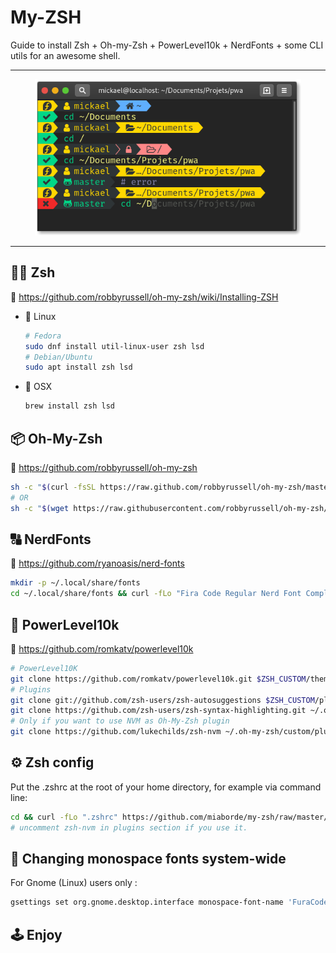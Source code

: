 # My-ZSH

Guide to install Zsh + Oh-my-Zsh + PowerLevel10k + NerdFonts + some CLI utils for an awesome shell.

---

<p align="center">
  <img height="250" src="./capture.png">
  <br>
</p>

---

## 👨‍💻 Zsh

📖 https://github.com/robbyrussell/oh-my-zsh/wiki/Installing-ZSH

- 🐧 Linux
  ```bash
  # Fedora
  sudo dnf install util-linux-user zsh lsd
  # Debian/Ubuntu
  sudo apt install zsh lsd
  ```
- 🍎 OSX
  ```bash
  brew install zsh lsd
  ```

## 📦 Oh-My-Zsh

📖 https://github.com/robbyrussell/oh-my-zsh

```bash
sh -c "$(curl -fsSL https://raw.github.com/robbyrussell/oh-my-zsh/master/tools/install.sh)"
# OR
sh -c "$(wget https://raw.githubusercontent.com/robbyrussell/oh-my-zsh/master/tools/install.sh -O -)"
```

## 🔠 NerdFonts

📖 https://github.com/ryanoasis/nerd-fonts

```bash
mkdir -p ~/.local/share/fonts
cd ~/.local/share/fonts && curl -fLo "Fira Code Regular Nerd Font Complete.ttf" https://github.com/ryanoasis/nerd-fonts/raw/master/patched-fonts/FiraCode/Regular/complete/Fira%20Code%20Regular%20Nerd%20Font%20Complete.ttf
```

## 💪 PowerLevel10k

📖 https://github.com/romkatv/powerlevel10k

```bash
# PowerLevel10K
git clone https://github.com/romkatv/powerlevel10k.git $ZSH_CUSTOM/themes/powerlevel10k
# Plugins
git clone git://github.com/zsh-users/zsh-autosuggestions $ZSH_CUSTOM/plugins/zsh-autosuggestions
git clone https://github.com/zsh-users/zsh-syntax-highlighting.git ~/.oh-my-zsh/custom/plugins/zsh-syntax-highlighting
# Only if you want to use NVM as Oh-My-Zsh plugin
git clone https://github.com/lukechilds/zsh-nvm ~/.oh-my-zsh/custom/plugins/zsh-nvm
```

## ⚙️ Zsh config

Put the .zshrc at the root of your home directory, for example via command line:

```bash
cd && curl -fLo ".zshrc" https://github.com/miaborde/my-zsh/raw/master/.zshrc
# uncomment zsh-nvm in plugins section if you use it.
```

## 🔧 Changing monospace fonts system-wide

For Gnome (Linux) users only :

```bash
gsettings set org.gnome.desktop.interface monospace-font-name 'FuraCode Nerd Font Regular 14'
```

## 🕹 Enjoy

